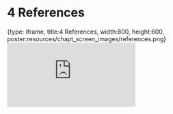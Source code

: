 # 4 References
 
{type: iframe, title:4 References, width:800, height:600, poster:resources/chapt_screen_images/references.png}
![](https://hutchdatascience.org/FH_WDL102_Workflows/no_toc/references.html)
 

 

